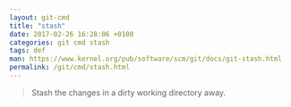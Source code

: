 ```yaml
---
layout: git-cmd
title: "stash"
date: 2017-02-26 16:28:06 +0100
categories: git cmd stash
tags: def
man: https://www.kernel.org/pub/software/scm/git/docs/git-stash.html
permalink: /git/cmd/stash.html
---
```


> Stash the changes in a dirty working directory away.
